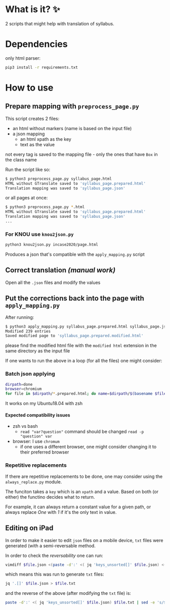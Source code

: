 # What is it? :sparkles:

2 scripts that might help with translation of syllabus.

# Dependencies

only html parser:

```bash
pip3 install -r requirements.txt
```

# How to use

## Prepare mapping with `preprocess_page.py`
This script creates 2 files:
- an html without markers (name is based on the input file)
- a json mapping
  - an html xpath as the key
  - text as the value

not every tag is saved to the mapping file - only the ones that have `Box` in the class name

Run the script like so:

```bash
$ python3 preprocess_page.py syllabus_page.html
HTML without GTranslate saved to 'syllabus_page.prepared.html'
Translation mapping was saved to 'syllabus_page.json'
```

or all pages at once:

```bash
$ python3 preprocess_page.py *.html
HTML without GTranslate saved to 'syllabus_page.prepared.html'
Translation mapping was saved to 'syllabus_page.json'
...
```

### For KNOU use `knou2json.py`

```bash
python3 knou2json.py incase2020/page.html
```

Produces a json that's compatible with the `apply_mapping.py` script


## Correct translation _(manual work)_

Open all the `.json` files and modify the values

## Put the corrections back into the page with `apply_mapping.py`

After running:

```bash
$ python3 apply_mapping.py syllabus_page.prepared.html syllabus_page.json
Modified 239 entries
Saved modified page to 'syllabus_page.prepared.modified.html'
```

please find the modified html file with the `modified html` extension in the same directory as the input file

If one wants to run the above in a loop (for all the files) one might consider:


### Batch json applying

```bash
dirpath=done
browser=chromium
for file in $dirpath/*.prepared.html; do name=$dirpath/$(basename $file | cut -d'.' -f1); echo "[$name]"; yesno="y"; while [[ $yesno =~ "^y" ]] ; do python3 apply_mapping.py $name.prepared.html $name.json || break && $browser $name.prepared.modified.html; python3 apply_mapping.py $name.prepared.html $name.json; read "yesno?regenerate '$name' again(y to regenerate) "; done; echo ;done
```

It works on my Ubuntu18.04 with zsh

#### Expected compatibility issues
- zsh vs bash
  - `read "var?question"` command should be changed `read -p "question" var`
- browser: I use `chromum`
  - if one uses a different browser, one might consider changing it to their preferred browser

### Repetitive replacements

If there are repetitive replacements to be done, one may consider using the `always_replace.py` module.

The funciton takes a `key` which is an `xpath` and a value. Based on both (or either) the functino decides what to return.

For example, it can always return a constant value for a given path, or always replace _One_ with _1_ if it's the only text in value.


## Editing on iPad

In order to make it easier to edit `json` files on a mobile device, `txt` files were generated (with a semi-reversable method.

In order to check the _reversability_ one can run:

```bash
vimdiff $file.json <(paste -d':' <( jq 'keys_unsorted[]' $file.json) <(jq '.[]' $file.json) | sed -e 's/$/,/' -e '$s/,//' | sed -e '1 i\{' -e '$a\}' | jq '.')
```

which means this was run to generate `txt` files:

```bash
jq '.[]' $file.json > $file.txt
```

and the reverse of the above (after modifying the `txt` file) is:

```bash
paste -d':' <( jq 'keys_unsorted[]' $file.json) $file.txt | sed -e 's/$/,/' -e '$s/,//' | sed -e '1 i\{' -e '$a\}' | jq '.'
```
